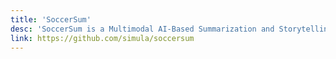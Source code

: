 ```yaml
---
title: 'SoccerSum'
desc: 'SoccerSum is a Multimodal AI-Based Summarization and Storytelling for Soccer on Social Media.'
link: https://github.com/simula/soccersum
---
```

